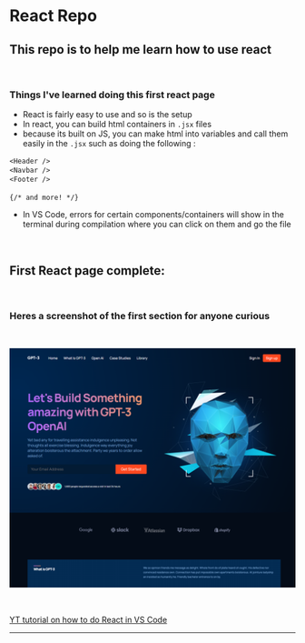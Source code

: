 # React Repo

## This repo is to help me learn how to use react

<br>

### Things I've learned doing this first react page

- React is fairly easy to use and so is the setup
- In react, you can build html containers in `.jsx` files
- because its built on JS, you can make html into variables and call them easily in the `.jsx` such as doing the following :

```
<Header />
<Navbar />
<Footer />

{/* and more! */}
```
- In VS Code, errors for certain components/containers will show in the terminal during compilation where you can click on them and go the file

<br>

## First React page complete:

<br>

### Heres a screenshot of the first section for anyone curious

<br>

![React Page 1](./react-basics/src/assets/react-page.png)

<br>

[YT tutorial on how to do React in VS Code](https://www.youtube.com/watch?v=F627pKNUCVQ)

<hr>
